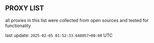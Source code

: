 ## PROXY LIST

all proxies in this list were collected from open sources and tested for functionality

last update: `2025-02-05 01:52:33.648057+00:00` UTC